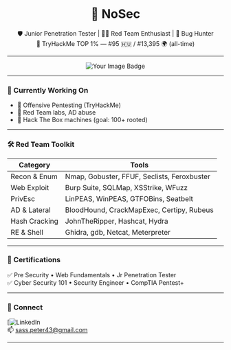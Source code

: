 <h1 align="center">👾 NoSec</h1>
<p align="center">
  🛡️ Junior Penetration Tester | 🕵️‍♂️ Red Team Enthusiast | 🐞 Bug Hunter  
  <br>
  🔐 TryHackMe TOP 1% — #95 🇭🇺 / #13,395 🌍 (all-time)
</p>

---

<p align="center">
 <img src="https://tryhackme-badges.s3.amazonaws.com/NoSec.png" alt="Your Image Badge" />
</p>

---

### 🧠 Currently Working On

- 🎯 Offensive Pentesting (TryHackMe)
- 🧪 Red Team labs, AD abuse
- 🧨 Hack The Box machines (goal: 100+ rooted)

---

### 🛠️ Red Team Toolkit

| Category | Tools |
|---------|-------|
| Recon & Enum | Nmap, Gobuster, FFUF, Seclists, Feroxbuster |
| Web Exploit | Burp Suite, SQLMap, XSStrike, WFuzz |
| PrivEsc | LinPEAS, WinPEAS, GTFOBins, Seatbelt |
| AD & Lateral | BloodHound, CrackMapExec, Certipy, Rubeus |
| Hash Cracking | JohnTheRipper, Hashcat, Hydra |
| RE & Shell | Ghidra, gdb, Netcat, Meterpreter |

---

### 📜 Certifications

✅ Pre Security • Web Fundamentals • Jr Penetration Tester  
✅ Cyber Security 101 • Security Engineer • CompTIA Pentest+  

---

### 🔗 Connect

[![LinkedIn](https://www.linkedin.com/in/péter-sass-4bb554361/)  
📫 sass.peter43@gmail.com

---

<p align="center">
  <img src="https://github-readme-stats.vercel.app/api?username=No4Sec&show_icons=true&theme=tokyon_

